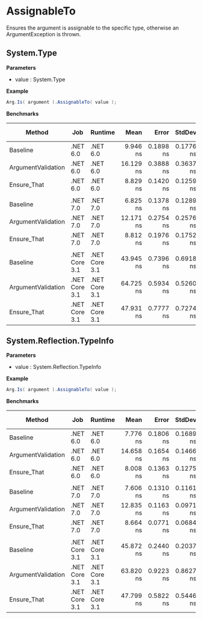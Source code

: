 # AssignableTo

Ensures the argument is assignable to the specific type, otherwise an ArgumentException is thrown.

## System.Type

**Parameters**

- value : System.Type

**Example**

``` c#
Arg.Is( argument ).AssignableTo( value );
```

**Benchmarks**

|             Method |           Job |       Runtime |      Mean |     Error |    StdDev | Ratio | RatioSD | Allocated | Alloc Ratio |
|------------------- |-------------- |-------------- |----------:|----------:|----------:|------:|--------:|----------:|------------:|
|           Baseline |      .NET 6.0 |      .NET 6.0 |  9.946 ns | 0.1898 ns | 0.1776 ns |  1.00 |    0.00 |         - |          NA |
| ArgumentValidation |      .NET 6.0 |      .NET 6.0 | 16.129 ns | 0.3888 ns | 0.3637 ns |  1.62 |    0.05 |         - |          NA |
|        Ensure_That |      .NET 6.0 |      .NET 6.0 |  8.829 ns | 0.1420 ns | 0.1259 ns |  0.89 |    0.01 |         - |          NA |
|                    |               |               |           |           |           |       |         |           |             |
|           Baseline |      .NET 7.0 |      .NET 7.0 |  6.825 ns | 0.1378 ns | 0.1289 ns |  1.00 |    0.00 |         - |          NA |
| ArgumentValidation |      .NET 7.0 |      .NET 7.0 | 12.171 ns | 0.2754 ns | 0.2576 ns |  1.78 |    0.03 |         - |          NA |
|        Ensure_That |      .NET 7.0 |      .NET 7.0 |  8.812 ns | 0.1976 ns | 0.1752 ns |  1.29 |    0.03 |         - |          NA |
|                    |               |               |           |           |           |       |         |           |             |
|           Baseline | .NET Core 3.1 | .NET Core 3.1 | 43.945 ns | 0.7396 ns | 0.6918 ns |  1.00 |    0.00 |         - |          NA |
| ArgumentValidation | .NET Core 3.1 | .NET Core 3.1 | 64.725 ns | 0.5934 ns | 0.5260 ns |  1.47 |    0.03 |         - |          NA |
|        Ensure_That | .NET Core 3.1 | .NET Core 3.1 | 47.931 ns | 0.7777 ns | 0.7274 ns |  1.09 |    0.03 |         - |          NA |

## System.Reflection.TypeInfo

**Parameters**

- value : System.Reflection.TypeInfo

**Example**

``` c#
Arg.Is( argument ).AssignableTo( value );
```

**Benchmarks**

|             Method |           Job |       Runtime |      Mean |     Error |    StdDev | Ratio | RatioSD | Allocated | Alloc Ratio |
|------------------- |-------------- |-------------- |----------:|----------:|----------:|------:|--------:|----------:|------------:|
|           Baseline |      .NET 6.0 |      .NET 6.0 |  7.776 ns | 0.1806 ns | 0.1689 ns |  1.00 |    0.00 |         - |          NA |
| ArgumentValidation |      .NET 6.0 |      .NET 6.0 | 14.658 ns | 0.1654 ns | 0.1466 ns |  1.88 |    0.04 |         - |          NA |
|        Ensure_That |      .NET 6.0 |      .NET 6.0 |  8.008 ns | 0.1363 ns | 0.1275 ns |  1.03 |    0.03 |         - |          NA |
|                    |               |               |           |           |           |       |         |           |             |
|           Baseline |      .NET 7.0 |      .NET 7.0 |  7.606 ns | 0.1310 ns | 0.1161 ns |  1.00 |    0.00 |         - |          NA |
| ArgumentValidation |      .NET 7.0 |      .NET 7.0 | 12.835 ns | 0.1163 ns | 0.0971 ns |  1.69 |    0.03 |         - |          NA |
|        Ensure_That |      .NET 7.0 |      .NET 7.0 |  8.664 ns | 0.0771 ns | 0.0684 ns |  1.14 |    0.02 |         - |          NA |
|                    |               |               |           |           |           |       |         |           |             |
|           Baseline | .NET Core 3.1 | .NET Core 3.1 | 45.872 ns | 0.2440 ns | 0.2037 ns |  1.00 |    0.00 |         - |          NA |
| ArgumentValidation | .NET Core 3.1 | .NET Core 3.1 | 63.820 ns | 0.9223 ns | 0.8627 ns |  1.39 |    0.02 |         - |          NA |
|        Ensure_That | .NET Core 3.1 | .NET Core 3.1 | 47.799 ns | 0.5822 ns | 0.5446 ns |  1.04 |    0.01 |         - |          NA |
